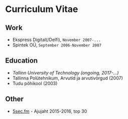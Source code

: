 # Curriculum Vitae

## Work
 - Ekspress Digital(/Delfi), `November 2007-...`
 - Spintek OÜ, `September 2006-November 2007`

## Education
 - _Tallinn University of Technology (ongoing, 2017-...)_
 - Tallinna Polütehnikum, Arvutid ja arvutivõrgud (2007)
 - Tudu põhikool (2003)

## Other
 - [5sec.fm](https://www.5sec.fm/) - Ajujaht 2015-2016, top 30 
